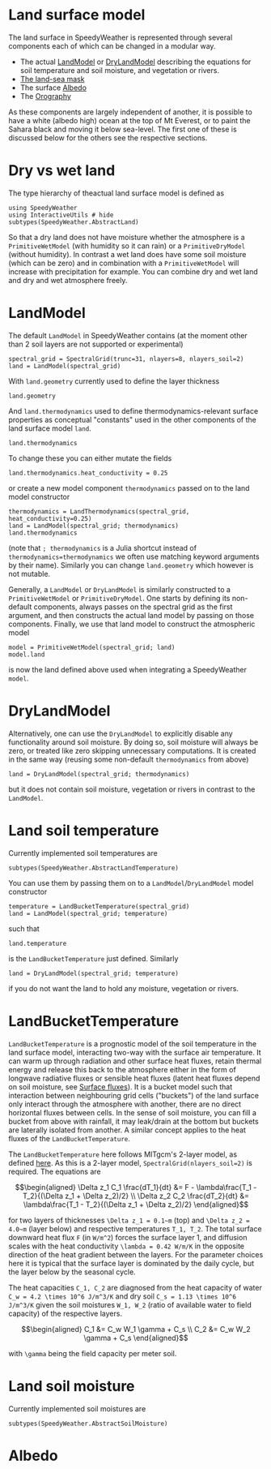 # Land surface model

The land surface in SpeedyWeather is represented through several
components each of which can be changed in a modular way.

- The actual [LandModel](@ref) or [DryLandModel](@ref) describing the equations for soil temperature and soil moisture, and vegetation or rivers.
- [The land-sea mask](@ref)
- The surface [Albedo](@ref)
- The [Orography](@ref)

As these components are largely independent of another,
it is possible to have a white (albedo high) ocean at the
top of Mt Everest, or to paint the Sahara black and moving
it below sea-level. The first one of these is discussed below
for the others see the respective sections.

# Dry vs wet land

The type hierarchy of theactual land surface model is defined as

```@example land
using SpeedyWeather
using InteractiveUtils # hide
subtypes(SpeedyWeather.AbstractLand)
```
So that a dry land does not have moisture whether the atmosphere
is a `PrimitiveWetModel` (with humidity so it can rain) or a
`PrimitiveDryModel` (without humidity). In contrast a wet land
does have some soil moisture (which can be zero) and in combination
with a `PrimitiveWetModel` will increase with precipitation for
example. You can combine dry and wet land and dry and wet atmosphere
freely.

# LandModel

The default `LandModel` in SpeedyWeather contains
(at the moment other than 2 soil layers are not supported or experimental)

```@example land
spectral_grid = SpectralGrid(trunc=31, nlayers=8, nlayers_soil=2)
land = LandModel(spectral_grid)
```

With `land.geometry` currently used to define the layer thickness

```@example land
land.geometry
```

And `land.thermodynamics` used to define thermodynamics-relevant
surface properties as conceptual "constants" used in the
other components of the land surface model `land`.

```@example land
land.thermodynamics
```

To change these you can either mutate the fields

```@example land
land.thermodynamics.heat_conductivity = 0.25
```

or create a new model component `thermodynamics` 
passed on to the land model constructor

```@example land
thermodynamics = LandThermodynamics(spectral_grid, heat_conductivity=0.25)
land = LandModel(spectral_grid; thermodynamics)
land.thermodynamics
```

(note that `; thermodynamics` is a Julia shortcut instead of `thermodynamics=thermodynamics`
we often use matching keyword arguments by their name).
Similarly you can change `land.geometry` which however is not mutable.

Generally, a `LandModel` or `DryLandModel` is similarly constructed to a `PrimitiveWetModel`
or `PrimitiveDryModel`. One starts by defining its non-default components,
always passes on the spectral grid as the first argument, and then constructs
the actual land model by passing on those components.
Finally, we use that land model to construct the atmospheric model

```@example land
model = PrimitiveWetModel(spectral_grid; land)
model.land
```

is now the land defined above used when integrating a SpeedyWeather `model`.

# DryLandModel

Alternatively, one can use the `DryLandModel` to explicitly disable any
functionality around soil moisture. By doing so, soil moisture will
always be zero, or treated like zero skipping unnecessary computations.
It is created in the same way (reusing some non-default `thermodynamics` from above)

```@example land
land = DryLandModel(spectral_grid; thermodynamics)
```

but it does not contain soil moisture, vegetation or rivers in contrast to the
`LandModel`.

# Land soil temperature

Currently implemented soil temperatures are

```@example land
subtypes(SpeedyWeather.AbstractLandTemperature)
```

You can use them by passing them on to a
`LandModel`/`DryLandModel` model constructor

```@example land
temperature = LandBucketTemperature(spectral_grid)
land = LandModel(spectral_grid; temperature)
```

such that

```@example land
land.temperature
```

is the `LandBucketTemperature` just defined. Similarly

```@example land
land = DryLandModel(spectral_grid; temperature)
```

if you do not want the land to hold any moisture, vegetation or rivers.

# LandBucketTemperature

`LandBucketTemperature` is a prognostic model of the soil temperature
in the land surface model, interacting two-way with the surface air
temperature. It can warm up through radiation and other surface heat fluxes,
retain thermal energy and release this back to the atmosphere either
in the form of longwave radiative fluxes or sensible heat fluxes
(latent heat fluxes depend on soil moisture, see [Surface fluxes](@ref)).
It is a bucket model such that interaction between neighbouring
grid cells ("buckets") of the land surface only interact through the 
atmosphere with another, there are no direct horizontal fluxes
between cells. In the sense of soil moisture, you can fill a bucket
from above with rainfall, it may leak/drain at the bottom but buckets
are laterally isolated from another. A similar concept applies to the
heat fluxes of the `LandBucketTemperature`.

The `LandBucketTemperature` here follows MITgcm's 2-layer model, as defined
[here](https://mitgcm.readthedocs.io/en/latest/phys_pkgs/land.html).
As this is a 2-layer model, `SpectralGrid(nlayers_soil=2)` is required.
The equations are

```math
\begin{aligned}
\Delta z_1 C_1 \frac{dT_1}{dt} &= F - \lambda\frac{T_1 - T_2}{(\Delta z_1 + \Delta z_2)/2} \\
\Delta z_2 C_2 \frac{dT_2}{dt} &= \lambda\frac{T_1 - T_2}{(\Delta z_1 + \Delta z_2)/2}
\end{aligned}
```

for two layers of thicknesses ``\Delta z_1 = 0.1~m`` (top) and ``\Delta z_2 = 4.0~m`` (layer below)
and respective temperatures ``T_1, T_2``. The total surface downward heat flux
`F` (in ``W/m^2``) forces the surface layer 1, and diffusion scales with the heat conductivity
``\lambda = 0.42 W/m/K`` in the opposite direction of the heat gradient between the layers.
For the parameter choices here it is typical that the surface layer is dominated by the daily cycle,
but the layer below by the seasonal cycle.

The heat capacities ``C_1, C_2`` are diagnosed from the heat capacity of water
``C_w = 4.2 \times 10^6 J/m^3/K`` and dry soil ``C_s = 1.13 \times 10^6 J/m^3/K``
given the soil moistures ``W_1, W_2`` (ratio of available water to field capacity)
of the respective layers.

```math
\begin{aligned}
C_1 &= C_w W_1 \gamma + C_s \\
C_2 &= C_w W_2 \gamma + C_s
\end{aligned}
```

with ``\gamma`` being the field capacity per meter soil.

# Land soil moisture

Currently implemented soil moistures are

```@example land
subtypes(SpeedyWeather.AbstractSoilMoisture)
```




# Albedo